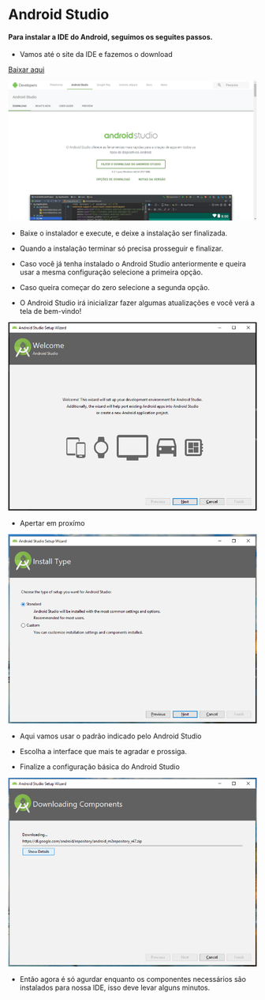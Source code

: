 # Android Studio

#### Para instalar a IDE do Android, seguimos os seguites passos.


* Vamos até o site da IDE e fazemos o download

[Baixar aqui](https://developer.android.com/studio/?hl=pt-br)

![alt text](./img/site_android-studio.png "Android Studio web site")

* Baixe o instalador e execute, e deixe a instalação ser finalizada. 

* Quando a instalação terminar só precisa prosseguir e finalizar.

* Caso você já tenha instalado o Android Studio anteriormente e queira usar a mesma configuração selecione a primeira opção.

* Caso queira começar do zero selecione a segunda opção.

* O Android Studio irá inicializar fazer algumas atualizações e você verá a tela de bem-vindo!

![alt text](./img/welcome.png "Android Studio Welcome")

* Apertar em proxímo

![alt text](./img/type.png "Android Studio type")

* Aqui vamos usar o padrão indicado pelo Android Studio

* Escolha a interface que mais te agradar e prossiga.

* Finalize a configuração básica do Android Studio

![alt text](./img/components.png "Android Studio components")

* Então agora é só agurdar enquanto os componentes necessários são instalados para nossa IDE, isso deve levar alguns minutos.



